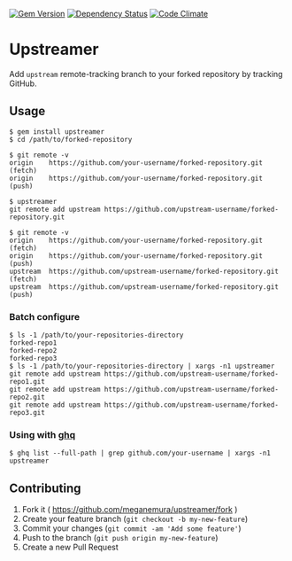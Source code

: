 [![Gem Version](https://img.shields.io/gem/v/upstreamer.svg?style=flat)](http://badge.fury.io/rb/upstreamer)
[![Dependency Status](https://img.shields.io/gemnasium/meganemura/upstreamer.svg?style=flat)](https://gemnasium.com/meganemura/upstreamer)
[![Code Climate](https://img.shields.io/codeclimate/github/meganemura/upstreamer.svg?style=flat)](https://codeclimate.com/github/meganemura/upstreamer)

# Upstreamer

Add `upstream` remote-tracking branch to your forked repository by tracking GitHub.

## Usage

```shell
$ gem install upstreamer
$ cd /path/to/forked-repository

$ git remote -v
origin    https://github.com/your-username/forked-repository.git (fetch)
origin    https://github.com/your-username/forked-repository.git (push)

$ upstreamer
git remote add upstream https://github.com/upstream-username/forked-repository.git

$ git remote -v
origin    https://github.com/your-username/forked-repository.git (fetch)
origin    https://github.com/your-username/forked-repository.git (push)
upstream  https://github.com/upstream-username/forked-repository.git (fetch)
upstream  https://github.com/upstream-username/forked-repository.git (push)
```

### Batch configure

```shell
$ ls -1 /path/to/your-repositories-directory
forked-repo1
forked-repo2
forked-repo3
$ ls -1 /path/to/your-repositories-directory | xargs -n1 upstreamer
git remote add upstream https://github.com/upstream-username/forked-repo1.git
git remote add upstream https://github.com/upstream-username/forked-repo2.git
git remote add upstream https://github.com/upstream-username/forked-repo3.git
```

### Using with [ghq](https://github.com/motemen/ghq)
```shell
$ ghq list --full-path | grep github.com/your-username | xargs -n1 upstreamer
```

## Contributing

1. Fork it ( https://github.com/meganemura/upstreamer/fork )
2. Create your feature branch (`git checkout -b my-new-feature`)
3. Commit your changes (`git commit -am 'Add some feature'`)
4. Push to the branch (`git push origin my-new-feature`)
5. Create a new Pull Request
